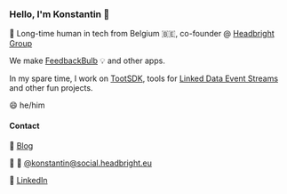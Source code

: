 ### Hello, I'm Konstantin 👋

🔭 Long-time human in tech from Belgium 🇧🇪, co-founder @ [Headbright Group](https://headbright.eu/)

We make [FeedbackBulb](https://feedbackbulb.com) 💡 and other apps.

In my spare time, I work on [TootSDK](https://github.com/TootSDK/TootSDK), tools for [Linked Data Event Streams](https://semiceu.github.io/LinkedDataEventStreams/) and other fun projects.

😄 he/him



#### Contact

📝 [Blog](https://www.iamkonstantin.eu)

💬 🐘 [@konstantin@social.headbright.eu](https://social.headbright.eu/@konstantin)

💼 [LinkedIn](https://www.linkedin.com/in/kkostov/)



<!--
**kkostov/kkostov** is a ✨ _special_ ✨ repository because its `README.md` (this file) appears on your GitHub profile.

Here are some ideas to get you started:


- 💬 You have a fun
- 📫 How to reach me: ...
- 
- ⚡ Fun fact: ...
-->
